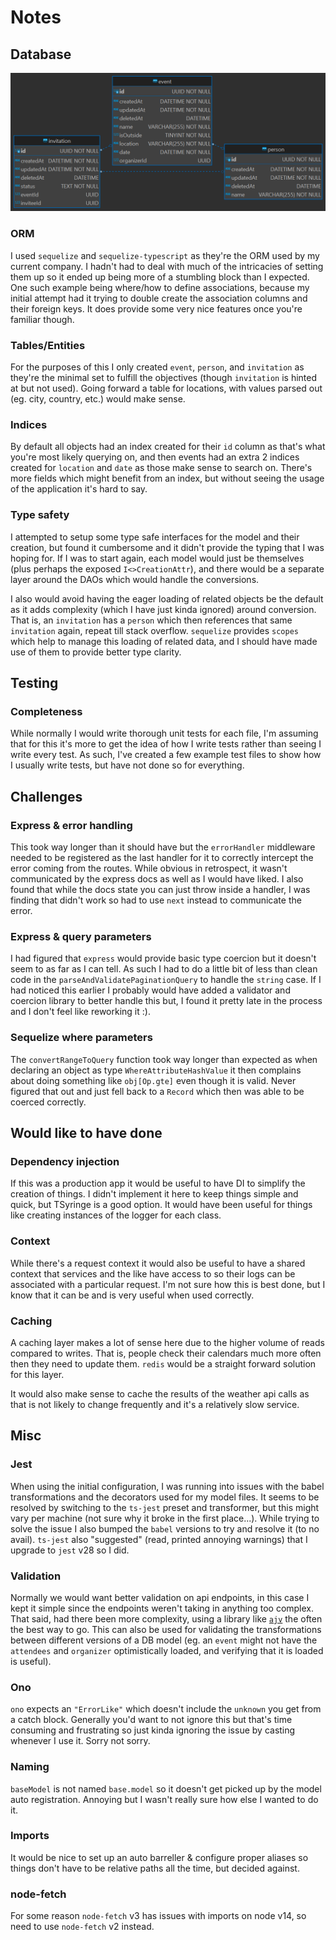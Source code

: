 # Notes

## Database

![entity relation diagram](docs/er-diagram.png)

### ORM

I used `sequelize` and `sequelize-typescript` as they're the ORM used by my current company. I hadn't had to deal with much of the intricacies of setting them up so it ended up being more of a stumbling block than I expected. One such example being where/how to define associations, because my initial attempt had it trying to double create the association columns and their foreign keys.
It does provide some very nice features once you're familiar though.

### Tables/Entities

For the purposes of this I only created `event`, `person`, and `invitation` as they're the minimal set to fulfill the objectives (though `invitation` is hinted at but not used). Going forward a table for locations, with values parsed out (eg. city, country, etc.) would make sense.

### Indices

By default all objects had an index created for their `id` column as that's what you're most likely querying on, and then events had an extra 2 indices created for `location` and `date` as those make sense to search on. There's more fields which might benefit from an index, but without seeing the usage of the application it's hard to say.

### Type safety

I attempted to setup some type safe interfaces for the model and their creation, but found it cumbersome and it didn't provide the typing that I was hoping for. If I was to start again, each model would just be themselves (plus perhaps the exposed `I<>CreationAttr`), and there would be a separate layer around the DAOs which would handle the conversions.

I also would avoid having the eager loading of related objects be the default as it adds complexity (which I have just kinda ignored) around conversion. That is, an `invitation` has a `person` which then references that same `invitation` again, repeat till stack overflow. `sequelize` provides `scopes` which help to manage this loading of related data, and I should have made use of them to provide better type clarity.

## Testing

### Completeness

While normally I would write thorough unit tests for each file, I'm assuming that for this it's more to get the idea of how I write tests rather than seeing I write every test. As such, I've created a few example test files to show how I usually write tests, but have not done so for everything.

## Challenges

### Express & error handling

This took way longer than it should have but the `errorHandler` middleware needed to be registered as the last handler for it to correctly intercept the error coming from the routes. While obvious in retrospect, it wasn't communicated by the express docs as well as I would have liked. I also found that while the docs state you can just throw inside a handler, I was finding that didn't work so had to use `next` instead to communicate the error.

### Express & query parameters

I had figured that `express` would provide basic type coercion but it doesn't seem to as far as I can tell. As such I had to do a little bit of less than clean code in the `parseAndValidatePaginationQuery` to handle the `string` case. If I had noticed this earlier I probably would have added a validator and coercion library to better handle this but, I found it pretty late in the process and I don't feel like reworking it :).

### Sequelize where parameters

The `convertRangeToQuery` function took way longer than expected as when declaring an object as type `WhereAttributeHashValue` it then complains about doing something like `obj[Op.gte]` even though it is valid. Never figured that out and just fell back to a `Record` which then was able to be coerced correctly.

## Would like to have done

### Dependency injection

If this was a production app it would be useful to have DI to simplify the creation of things.
I didn't implement it here to keep things simple and quick, but TSyringe is a good option.
It would have been useful for things like creating instances of the logger for each class.

### Context

While there's a request context it would also be useful to have a shared context that services and the like have access to so their logs can be associated with a particular request. I'm not sure how this is best done, but I know that it can be and is very useful when used correctly.

### Caching

A caching layer makes a lot of sense here due to the higher volume of reads compared to writes. That is, people check their calendars much more often then they need to update them. `redis` would be a straight forward solution for this layer.

It would also make sense to cache the results of the weather api calls as that is not likely to change frequently and it's a relatively slow service.

## Misc

### Jest

When using the initial configuration, I was running into issues with the babel transformations and the decorators used for my model files. It seems to be resolved by switching to the `ts-jest` preset and transformer, but this might vary per machine (not sure why it broke in the first place...). While trying to solve the issue I also bumped the `babel` versions to try and resolve it (to no avail).
`ts-jest` also "suggested" (read, printed annoying warnings) that I upgrade to `jest` v28 so I did.

### Validation

Normally we would want better validation on api endpoints, in this case I kept it simple since the endpoints weren't taking in anything too complex. That said, had there been more complexity, using a library like [`ajv`](https://ajv.js.org/) the often the best way to go. This can also be used for validating the transformations between different versions of a DB model (eg. an `event` might not have the `attendees` and `organizer` optimistically loaded, and verifying that it is loaded is useful).

### Ono

`ono` expects an `"ErrorLike"` which doesn't include the `unknown` you get from a catch block. Generally you'd want to not ignore this but that's time consuming and frustrating so just kinda ignoring the issue by casting whenever I use it. Sorry not sorry.

### Naming

`baseModel` is not named `base.model` so it doesn't get picked up by the model auto registration. Annoying but I wasn't really sure how else I wanted to do it.

### Imports

It would be nice to set up an auto barreller & configure proper aliases so things don't have to be relative paths all the time, but decided against.

### node-fetch

For some reason `node-fetch` v3 has issues with imports on node v14, so need to use `node-fetch` v2 instead.
